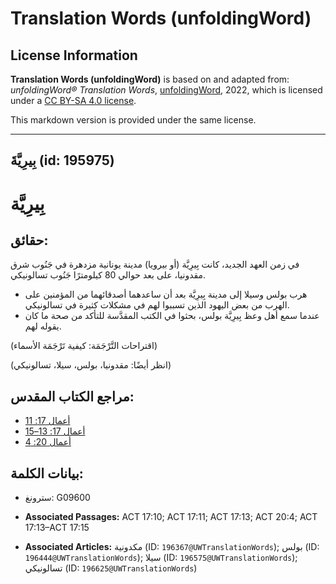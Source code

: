 # Translation Words (unfoldingWord)

## License Information

**Translation Words (unfoldingWord)** is based on and adapted from: _unfoldingWord® Translation Words_, [unfoldingWord](https://unfoldingword.org/utw), 2022, which is licensed under a [CC BY-SA 4.0 license](https://creativecommons.org/licenses/by-sa/4.0/legalcode.en).

This markdown version is provided under the same license.



--------------------------------

## بِيرِيَّةَ (id: 195975)

بِيرِيَّة
=========

حقائق:
------

في زمن العهد الجديد، كانت بِيرِيَّة (أو بيرويا) مدينة يونانية مزدهرة في جَنُوب شرق مقدونيا، على بعد حوالي 80 كيلومترًا جَنُوب تسالونيكي.

* هرب بولس وسيلا إلى مدينة بِيرِيَّة بعد أن ساعدهما أصدقائهما من المؤمنين على الهرب من بعض اليهود الذين تسببوا لهم في مشكلات كثيرة في تسالونيكي.
* عندما سمع أهل وعظ بِيرِيَّة بولس، بحثوا في الكتب المقدَّسة للتأكد من صحة ما كان يقوله لهم.

(اقتراحات التَّرْجَمَة: كيفية تَرْجَمَة الأسماء)

(انظر أيضًا: مقدونيا، بولس، سيلا، تسالونيكي)

مراجع الكتاب المقدس:
--------------------

* [أعمال 17: 11](https://ref.ly/Acts17:11)
* [أعمال 17: 13–15](https://ref.ly/Acts17:13-Acts17:15)
* [أعمال 20: 4](https://ref.ly/Acts20:4)

بيانات الكلمة:
--------------

* سترونغ: G09600

* **Associated Passages:** ACT 17:10; ACT 17:11; ACT 17:13; ACT 20:4; ACT 17:13–ACT 17:15
* **Associated Articles:** مكدونية (ID: `196367@UWTranslationWords`); بولس (ID: `196444@UWTranslationWords`); سيلا (ID: `196575@UWTranslationWords`); تسالونيكي (ID: `196625@UWTranslationWords`)

